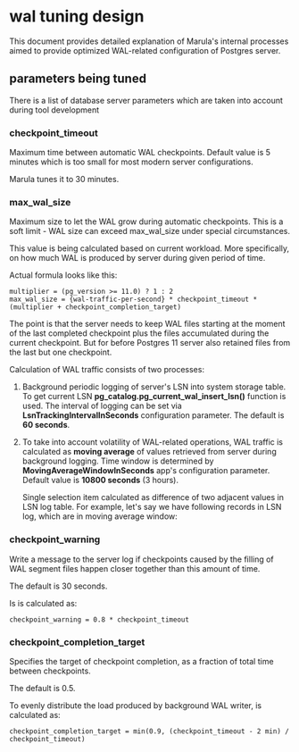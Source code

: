# wal tuning design

This document provides detailed explanation of Marula's internal processes aimed to provide optimized WAL-related
configuration of Postgres server.

## parameters being tuned

There is a list of database server parameters which are taken into account during tool development



### checkpoint_timeout

Maximum time between automatic WAL checkpoints.
Default value is 5 minutes which is too small for most modern server configurations.

Marula tunes it to 30 minutes.



### max_wal_size

Maximum size to let the WAL grow during automatic checkpoints.
This is a soft limit - WAL size can exceed max_wal_size under special circumstances.

This value is being calculated based on current workload.
More specifically, on how much WAL is produced by server during given period of time.

Actual formula looks like this:

```
multiplier = (pg_version >= 11.0) ? 1 : 2
max_wal_size = {wal-traffic-per-second} * checkpoint_timeout * (multiplier + checkpoint_completion_target)
```

The point is that the server needs to keep WAL files starting at the moment of the last completed checkpoint
plus the files accumulated during the current checkpoint. But for before Postgres 11 server also retained 
files from the last but one checkpoint.

Calculation of WAL traffic consists of two processes:

1. Background periodic logging of server's LSN into system storage table. To get current LSN **pg_catalog.pg_current_wal_insert_lsn()** function is used.
   The interval of logging can be set via **LsnTrackingIntervalInSeconds** configuration parameter. The default is **60 seconds**.

2. To take into account volatility of WAL-related operations, WAL traffic is calculated as **moving average** of values retrieved from server during background logging.
   Time window is determined by **MovingAverageWindowInSeconds** app's configuration parameter. Default value is **10800 seconds** (3 hours).

   Single selection item calculated as difference of two adjacent values in LSN log table.
   For example, let's say we have following records in LSN log, which are in moving average window:



### checkpoint_warning

Write a message to the server log if checkpoints caused by the filling of WAL segment files
happen closer together than this amount of time.

The default is 30 seconds.

Is is calculated as:

```
checkpoint_warning = 0.8 * checkpoint_timeout
```



### checkpoint_completion_target

Specifies the target of checkpoint completion, as a fraction of total time between checkpoints.

The default is 0.5.

To evenly distribute the load produced by background WAL writer, is calculated as:

```
checkpoint_completion_target = min(0.9, (checkpoint_timeout - 2 min) / checkpoint_timeout)
```
